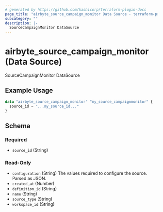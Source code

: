 ```yaml
---
# generated by https://github.com/hashicorp/terraform-plugin-docs
page_title: "airbyte_source_campaign_monitor Data Source - terraform-provider-airbyte"
subcategory: ""
description: |-
  SourceCampaignMonitor DataSource
---
```


# airbyte_source_campaign_monitor (Data Source)

SourceCampaignMonitor DataSource

## Example Usage

```terraform
data "airbyte_source_campaign_monitor" "my_source_campaignmonitor" {
  source_id = "...my_source_id..."
}
```

<!-- schema generated by tfplugindocs -->
## Schema

### Required

- `source_id` (String)

### Read-Only

- `configuration` (String) The values required to configure the source. Parsed as JSON.
- `created_at` (Number)
- `definition_id` (String)
- `name` (String)
- `source_type` (String)
- `workspace_id` (String)
